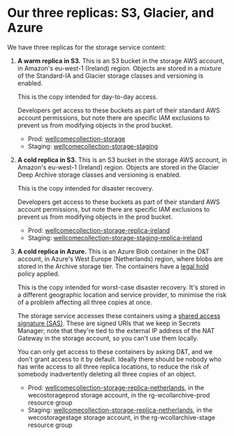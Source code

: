 # Our three replicas: S3, Glacier, and Azure

We have three replicas for the storage service content:

1.  **A warm replica in S3.**
    This is an S3 bucket in the storage AWS account, in Amazon's eu-west-1 (Ireland) region.
    Objects are stored in a mixture of the Standard-IA and Glacier storage classes and versioning is enabled.

    This is the copy intended for day-to-day access.

    Developers get access to these buckets as part of their standard AWS account permissions, but note there are specific IAM exclusions to prevent us from modifying objects in the prod bucket.

    *   Prod: [wellcomecollection-storage](https://console.aws.amazon.com/s3/buckets/wellcomecollection-storage?region=eu-west-1&tab=objects)
    *   Staging: [wellcomecollection-storage-staging](https://console.aws.amazon.com/s3/buckets/wellcomecollection-storage-staging?region=eu-west-1&tab=objects)

2.  **A cold replica in S3.**
    This is an S3 bucket in the storage AWS account, in Amazon's eu-west-1 (Ireland) region.
    Objects are stored in the Glacier Deep Archive storage classes and versioning is enabled.

    This is the copy intended for disaster recovery.

    Developers get access to these buckets as part of their standard AWS account permissions, but note there are specific IAM exclusions to prevent us from modifying objects in the prod bucket.

    *   Prod: [wellcomecollection-storage-replica-ireland](https://console.aws.amazon.com/s3/buckets/wellcomecollection-storage-replica-ireland?tab=objects&region=eu-west-1)
    *   Staging: [wellcomecollection-storage-staging-replica-ireland](https://console.aws.amazon.com/s3/buckets/wellcomecollection-storage-staging-replica-ireland?region=eu-west-1&tab=objects)

3.  **A cold replica in Azure.**
    This is an Azure Blob container in the D&T account, in Azure's West Europe (Netherlands) region, where blobs are stored in the Archive storage tier.
    The containers have a [legal hold][az_legal_hold] policy applied.

    This is the copy intended for worst-case disaster recovery.
    It's stored in a different geographic location and service provider, to minimise the risk of a problem affecting all three copies at once.

    The storage service accesses these containers using a [shared access signature (SAS)][sas].
    These are signed URIs that we keep in Secrets Manager; note that they're tied to the external IP address of the NAT Gateway in the storage account, so you can't use them locally.

    You can only get access to these containers by asking D&T, and we don't grant access to it by default.
    Ideally there should be nobody who has write access to all three replica locations, to reduce the risk of somebody inadvertently deleting all three copies of an object.

    *   Prod: [wellcomecollection-storage-replica-netherlands](https://portal.azure.com/#blade/Microsoft_Azure_Storage/ContainerMenuBlade/overview/storageAccountId/%2Fsubscriptions%2F2d1115fa-60d9-4509-9c46-29c8e1288618%2FresourceGroups%2Frg-wcollarchive-prod%2Fproviders%2FMicrosoft.Storage%2FstorageAccounts%2Fwecostorageprod/path/wellcomecollection-storage-replica-netherlands/etag/%220x8D8E95F86B1DF59%22/defaultEncryptionScope/%24account-encryption-key/denyEncryptionScopeOverride//defaultId//publicAccessVal/None), in the wecostorageprod storage account, in the rg-wcollarchive-prod resource group
    *   Staging: [wellcomecollection-storage-replica-netherlands](https://portal.azure.com/#blade/Microsoft_Azure_Storage/ContainerMenuBlade/overview/storageAccountId/%2Fsubscriptions%2F2d1115fa-60d9-4509-9c46-29c8e1288618%2FresourceGroups%2Frg-wcollarchive-stage%2Fproviders%2FMicrosoft.Storage%2FstorageAccounts%2Fwecostoragestage/path/wellcomecollection-storage-staging-replica-netherlands/etag/%220x8D8B0948F244C2D%22/defaultEncryptionScope/%24account-encryption-key/denyEncryptionScopeOverride//defaultId//publicAccessVal/None), in the wecostoragestage storage account, in the rg-wcollarchive-stage resource group

[sas]: https://docs.microsoft.com/en-us/azure/storage/common/storage-sas-overview
[az_legal_hold]: https://docs.microsoft.com/en-gb/azure/storage/blobs/immutable-storage-overview
